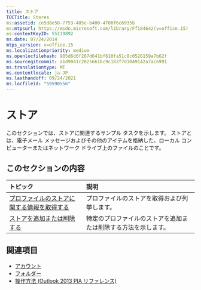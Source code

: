 ```yaml
---
title: ストア
TOCTitle: Stores
ms:assetid: ce5d8e58-7753-485c-b400-4f00f6c6935b
ms:mtpsurl: https://msdn.microsoft.com/library/Ff184642(v=office.15)
ms:contentKeyID: 55119892
ms.date: 07/24/2014
mtps_version: v=office.15
ms.localizationpriority: medium
ms.openlocfilehash: 905d6d6f207d641bf610fa51c8c0526159a7b62f
ms.sourcegitcommit: a1d9041c20256616c9c183f7d1049142a7ac6991
ms.translationtype: MT
ms.contentlocale: ja-JP
ms.lasthandoff: 09/24/2021
ms.locfileid: "59590556"
---
```

# <a name="stores"></a>ストア

このセクションでは、ストアに関連するサンプル タスクを示します。 ストアとは、電子メール メッセージおよびその他のアイテムを格納した、ローカル コンピューターまたはネットワーク ドライブ上のファイルのことです。

## <a name="in-this-section"></a>このセクションの内容

|トピック|説明|
|:----|:----------|
|[プロファイルのストアに関する情報を取得する](how-to-get-information-about-stores-in-a-profile.md)  |プロファイルのストアを取得および列挙します。|
|[ストアを追加または削除する](how-to-add-or-remove-a-store.md)  |特定のプロファイルのストアを追加または削除する方法を示します。|

## <a name="see-also"></a>関連項目

- [アカウント](accounts.md)
- [フォルダー](folders.md)
- [操作方法 (Outlook 2013 PIA リファレンス)](how-do-i-outlook-2013-pia-reference.md)

